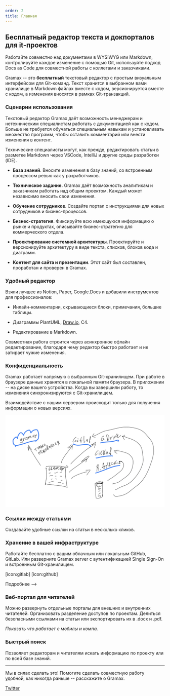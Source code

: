 ```yaml
---
order: 2
title: Главная
---
```


## Бесплатный редактор текста и докпорталов для it-проектов

Работайте совместно над документами в WYSIWYG или Markdown, контролируйте каждое изменение с помощью Git, используйте подход Docs as Code для совместной работы с коллегами и заказчиками.

Gramax -- это **бесплатный** текстовый редактор с простым визуальным интерфейсом для Git-команд. Текст хранится в выбранном вами хранилище в Markdown файлах вместе с кодом, версионируется вместе с кодом, а изменения вносятся в рамках Git-транзакций.

### Сценарии использования

Текстовый редактор Gramax даёт возможность менеджерам и нетехническим специалистам работать с документацией как с кодом. Больше не требуется обучаться специальным навыкам и установливать множество программ, чтобы оставить комментарий или внести изменения в контент.

Технические специалисты могут, как прежде, редактировать статьи в разметке Markdown через VSCode, IntelliJ и другие среды разработки (IDE).

-  **База знаний**. Вносите изменения в базу знаний, со встроенным процессом ревью как у разработчиков.

-  **Техническое задание.** Gramax даёт возможность аналитикам и заказчикам работать над общим проектом. Каждый может независимо вносить свои изменения.

-  **Обучение сотрудников**. Создайте портал с инструкциями для новых сотрудников и бизнес-процессов.

-  **Бизнес-стратегия**. Фиксируйте всю имеющуюся информацию о рынке и продуктах, описывайте бизнес-стратегию для коммерческого отдела.

-  **Проектирование системной архитектуры**. Проектируйте и версионируйте архитектуру в виде текста, списков, блоков кода и диаграмм.

-  **Контент для сайта и презентации**. Этот сайт был составлен, проработан и проверен в Gramax.

### Удобный редактор

Взяли лучшее из Notion, Paper, Google.Docs и добавили инструментов для профессионалов:

-  Инлайн-комментарии, скрывающиеся блоки, примечания, большие таблицы.

-  Диаграммы PlantUML, [Draw.io](http://Draw.io), C4.

-  Редактирование в Markdown.

Совместная работа строится через асинхронное офлайн редактирование, благодаря чему редактор быстро работает и не затирает чужие изменения.

### Конфиденциальность

Gramax работает напрямую с выбранным Git-хранилищем. При работе в браузере данные хранятся в локальной памяти браузера. В приложении -- на диске вашего устройства. Когда вы завершили работу, то изменения синхронизируются с Git-хранилищем.

Взаимодействие с нашим сервером происходит только для получения информации о новых версиях.

![](./main_0.png)

### Ссылки между статьями

Создавайте удобные ссылки на статьи в несколько кликов.

### Хранение в вашей инфраструктуре

Работайте бесплатно с вашим облачным или локальным GitHub, GitLab. Или разверните Gramax server с аутентификацией Single Sign-On и встроенным Git-хранилищем.

[icon:gitlab]  [icon:github]

Подробнее -->

### Веб-портал для читателей

Можно развернуть отдельные порталы для внешних и внутренних читателей. Организовать разделение доступов по проектам. Делиться безопасными ссылками на статьи или экспортировать их в .doсx и .pdf.

*Показать что работает с мобилы и компа.*

### Быстрый поиск

Позволяет редакторам и читателям искать информацию по проекту или по всей базе знаний.

---

Мы в силах сделать это! Помогите сделать совместную работу удобной, как никогда раньше -- расскажите о Gramax.

[Twitter](https://twitter.com/gram_ax)